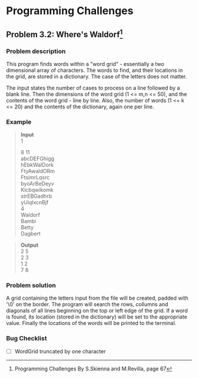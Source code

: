 # Programming Challenges
## Problem 3.2: Where's Waldorf[^1]
### Problem description
This program finds words within a "word grid" - essentially a two dimensional array of characters. The words to find, and their locations in the grid, are stored in a dictionary. The case of the letters does not matter.

The input states the number of cases to process on a line followed by a blank line. Then the dimensions of the word grid (1 <= m,n <= 50), and the contents of the word grid - line by line. Also, the number of words (1 <= k <= 20) and the contents of the dictionary, again one per line.


### Example 
>**Input**                        
>1                              
>                      
>8 11                         
>abcDEFGhigg                    
>hEbkWalDork                           
>FtyAwaldORm                     
>FtsimrLqsrc                      
>byoArBeDeyv                       
>Klcbqwikomk                       
>strEBGadhrb                           
>yUiqlxcnBjf                         
>4                        
>Waldorf                               
>Bambi                           
>Betty                              
>Dagbert                                                                                                                                                                    

>**Output**                                             
>2 5                                                      
>2 3                          
>1 2                               
>7 8                                                                                                                                     

### Problem solution
A grid containing the letters input from the file will be created, padded with '\0' on the border. The program will search the rows, collumns and diagonals of all lines beginning on the top or left edge of the grid. If a word is found, its location (stored in the dictionary) will be set to the appropriate value. Finally the locations of the words will be printed to the terminal.

### Bug Checklist
- [ ] WordGrid truncated by one character

[^1]: Programming Challenges By S.Skienna and M.Revilla, page 67